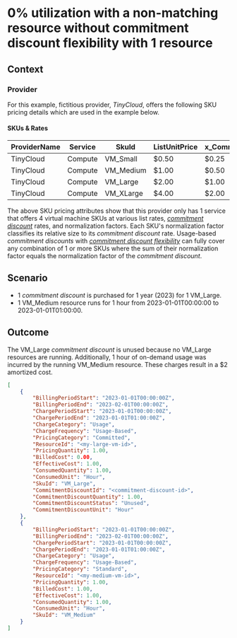 # 0% utilization with a non-matching resource without commitment discount flexibility with 1 resource

## Context

### Provider

For this example, fictitious provider, *TinyCloud*, offers the following SKU pricing details which are used in the example below.

#### SKUs & Rates

| ProviderName | Service | SkuId     | ListUnitPrice  | x_CommitmentDiscountUnitPrice  | x_NormalizationFactor |
|--------------|---------|-----------|----------------|--------------------------------|-----------------------|
| TinyCloud    | Compute | VM_Small  | $0.50          | $0.25                          | 1                     |
| TinyCloud    | Compute | VM_Medium | $1.00          | $0.50                          | 2                     |
| TinyCloud    | Compute | VM_Large  | $2.00          | $1.00                          | 4                     |
| TinyCloud    | Compute | VM_XLarge | $4.00          | $2.00                          | 8                     |

The above SKU pricing attributes show that this provider only has 1 service that offers 4 virtual machine SKUs at various list rates, [*commitment discount*](#glossary:commitmentdiscount) rates, and normalization factors. Each SKU's normalization factor classifies its relative size to its *commitment discount* rate. Usage-based *commitment discounts* with [*commitment discount flexibility*](#commitmentdiscountflexibility) can fully cover any combination of 1 or more SKUs where the sum of their normalization factor equals the normalization factor of the *commitment discount*.

## Scenario

- 1 *commitment discount* is purchased for 1 year (2023) for 1 VM_Large.
- 1 VM_Medium resource runs for 1 hour from 2023-01-01T00:00:00 to 2023-01-01T01:00:00.

## Outcome

The VM_Large *commitment discount* is unused because no VM_Large resources are running. Additionally, 1 hour of on-demand usage was incurred by the running VM_Medium resource. These charges result in a $2 amortized cost.

```json
[
    {
        "BillingPeriodStart": "2023-01-01T00:00:00Z",
        "BillingPeriodEnd": "2023-02-01T00:00:00Z",
        "ChargePeriodStart": "2023-01-01T00:00:00Z",
        "ChargePeriodEnd": "2023-01-01T01:00:00Z",
        "ChargeCategory": "Usage",
        "ChargeFrequency": "Usage-Based",
        "PricingCategory": "Committed",
        "ResourceId": "<my-large-vm-id>",
        "PricingQuantity": 1.00,
        "BilledCost": 0.00,
        "EffectiveCost": 1.00,
        "ConsumedQuantity": 1.00,
        "ConsumedUnit": "Hour",
        "SkuId": "VM_Large",
        "CommitmentDiscountId": "<commitment-discount-id>",
        "CommitmentDiscountQuantity": 1.00,
        "CommitmentDiscountStatus": "Unused",
        "CommitmentDiscountUnit": "Hour"
    },
    {
        "BillingPeriodStart": "2023-01-01T00:00:00Z",
        "BillingPeriodEnd": "2023-02-01T00:00:00Z",
        "ChargePeriodStart": "2023-01-01T00:00:00Z",
        "ChargePeriodEnd": "2023-01-01T01:00:00Z",
        "ChargeCategory": "Usage",
        "ChargeFrequency": "Usage-Based",
        "PricingCategory": "Standard",
        "ResourceId": "<my-medium-vm-id>",
        "PricingQuantity": 1.00,
        "BilledCost": 1.00,
        "EffectiveCost": 1.00,
        "ConsumedQuantity": 1.00,
        "ConsumedUnit": "Hour",
        "SkuId": "VM_Medium"
    }
]
```